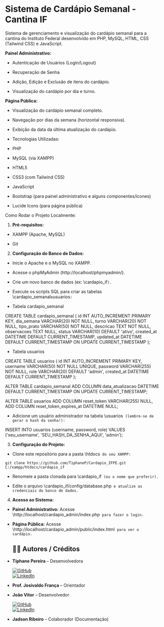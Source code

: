 # Sistema de Cardápio Semanal - Cantina IF
Sistema de gerenciamento e visualização do cardápio semanal para a cantina do Instituto Federal desenvolvido em PHP, MySQL, HTML, CSS (Tailwind CSS) e JavaScript.

**Painel Administrativo:**

- Autenticação de Usuários (Login/Logout)

- Recuperação de Senha

- Adição, Edição e Exclusão de itens do cardápio.

- Visualização do cardápio por dia e turno.


**Página Pública:**

- Visualização do cardápio semanal completo.

- Navegação por dias da semana (horizontal responsiva).

- Exibição da data da última atualização do cardápio.

- Tecnologias Utilizadas:

* PHP

* MySQL  (via XAMPP)

* HTML5

* CSS3 (com Tailwind CSS)

* JavaScript

* Bootstrap (para painel administrativo e alguns componentes/ícones)

* Lucide Icons (para página pública)

Como Rodar o Projeto Localmente:

1. **Pré-requisitos:**

* XAMPP (Apache, MySQL)

* Git

2. **Configuração do Banco de Dados:**

* Inicie o Apache e o MySQL no XAMPP.

* Acesse o phpMyAdmin (http://localhost/phpmyadmin/).

* Crie um novo banco de dados (ex: \cardapio_if`).`

* Execute os scripts SQL para criar as tabelas \cardapio_semanal` e `usuarios`:`

- Tabela cardapio_semanal

CREATE TABLE cardapio_semanal (
id INT AUTO_INCREMENT PRIMARY KEY,
dia_semana VARCHAR(20) NOT NULL,
turno VARCHAR(20) NOT NULL,
tipo_prato VARCHAR(50) NOT NULL,
descricao TEXT NOT NULL,
observacoes TEXT NULL,
status VARCHAR(10) DEFAULT 'ativo',
created_at DATETIME DEFAULT CURRENT_TIMESTAMP,
updated_at DATETIME DEFAULT CURRENT_TIMESTAMP ON UPDATE
CURRENT_TIMESTAMP
);



- Tabela usuarios

CREATE TABLE usuarios (
id INT AUTO_INCREMENT PRIMARY KEY,
username VARCHAR(50) NOT NULL UNIQUE,
password VARCHAR(255) NOT NULL,
role VARCHAR(20) DEFAULT 'admin',
created_at DATETIME DEFAULT CURRENT_TIMESTAMP
);



ALTER TABLE cardapio_semanal
ADD COLUMN data_atualizacao DATETIME DEFAULT CURRENT_TIMESTAMP
ON UPDATE CURRENT_TIMESTAMP;



ALTER TABLE usuarios
ADD COLUMN reset_token VARCHAR(255) NULL,
ADD COLUMN reset_token_expires_at DATETIME NULL;


* Adicione um usuário administrador na tabela \usuarios` (lembre-se de gerar o hash da senha!):`

INSERT INTO usuarios (username, password, role) VALUES ('seu_username',
'SEU_HASH_DA_SENHA_AQUI', 'admin');

3. **Configuração do Projeto:**

* Clone este repositório para a pasta \htdocs` do seu XAMPP:`

`git clone https://github.com/TiphaneP/Cardapio_IFPE.git C:/xampp/htdocs/cardapio_if`

* Renomeie a pasta clonada para \cardapio_if` (ou o nome que preferir).`

* Edite o arquivo \cardapio_if/config/database.php` e atualize as credenciais do banco de dados.`

4. **Acesso ao Sistema:**

* **Painel Administrativo:** Acesse \http://localhost/cardapio_admin/index.php` para fazer o login.`

* **Página Pública:** Acesse \http://localhost/cardapio_admin/public/index.html` para ver o cardápio.`


  ## 👩‍💻 Autores / Créditos

- **Típhane Pereira** – Desenvolvedora  

  [![GitHub](https://img.shields.io/badge/GitHub-TiphaneP/-black?logo=github)](https://github.com/TiphaneP/)  
  [![LinkedIn](https://img.shields.io/badge/LinkedIn-tiphanepereira-blue?logo=linkedin)](https://linkedin.com/in/tiphane-pereira/)


- **Prof. Josivaldo França** – Orientador  
  

- **João Vitor** – Desenvolvedor
  
  [![GitHub](https://img.shields.io/badge/GitHub-joaovitorbbs1-black?logo=github)](https://github.com/joaovitorbbs1/)  
  [![LinkedIn](https://img.shields.io/badge/LinkedIn-joaovitorbbs-blue?logo=linkedin)](https://linkedin.com/in/joaovitorbbs/)

  
- **Jadson Ribeiro** – Colaborador (Documentação)  




